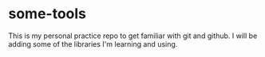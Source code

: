 
# some-tools

This is my personal practice repo to get familiar with git and github. I will be adding some of the libraries I'm learning and using.
